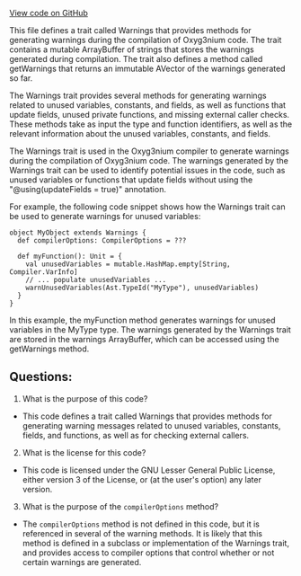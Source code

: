 [View code on GitHub](https://github.com/oxyg3nium/oxyg3nium/ralph/src/main/scala/org/oxyg3nium/ralph/Warnings.scala)

This file defines a trait called Warnings that provides methods for generating warnings during the compilation of Oxyg3nium code. The trait contains a mutable ArrayBuffer of strings that stores the warnings generated during compilation. The trait also defines a method called getWarnings that returns an immutable AVector of the warnings generated so far.

The Warnings trait provides several methods for generating warnings related to unused variables, constants, and fields, as well as functions that update fields, unused private functions, and missing external caller checks. These methods take as input the type and function identifiers, as well as the relevant information about the unused variables, constants, and fields.

The Warnings trait is used in the Oxyg3nium compiler to generate warnings during the compilation of Oxyg3nium code. The warnings generated by the Warnings trait can be used to identify potential issues in the code, such as unused variables or functions that update fields without using the "@using(updateFields = true)" annotation.

For example, the following code snippet shows how the Warnings trait can be used to generate warnings for unused variables:

```
object MyObject extends Warnings {
  def compilerOptions: CompilerOptions = ???

  def myFunction(): Unit = {
    val unusedVariables = mutable.HashMap.empty[String, Compiler.VarInfo]
    // ... populate unusedVariables ...
    warnUnusedVariables(Ast.TypeId("MyType"), unusedVariables)
  }
}
```

In this example, the myFunction method generates warnings for unused variables in the MyType type. The warnings generated by the Warnings trait are stored in the warnings ArrayBuffer, which can be accessed using the getWarnings method.
## Questions: 
 1. What is the purpose of this code?
- This code defines a trait called Warnings that provides methods for generating warning messages related to unused variables, constants, fields, and functions, as well as for checking external callers.

2. What is the license for this code?
- This code is licensed under the GNU Lesser General Public License, either version 3 of the License, or (at the user's option) any later version.

3. What is the purpose of the `compilerOptions` method?
- The `compilerOptions` method is not defined in this code, but it is referenced in several of the warning methods. It is likely that this method is defined in a subclass or implementation of the Warnings trait, and provides access to compiler options that control whether or not certain warnings are generated.
